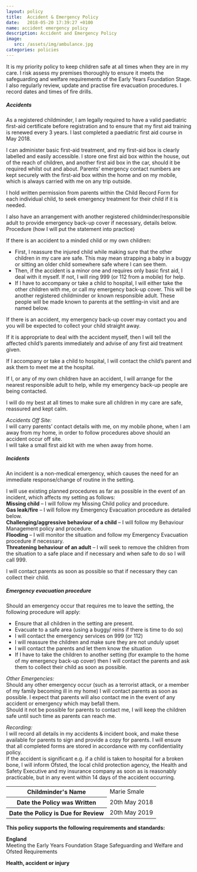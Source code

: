 ```yaml
---
layout: policy
title:  Accident & Emergency Policy
date:   2018-05-20 17:39:27 +0100
name: accident emergency policy
description: Accident and Emergency Policy
image:
   src: /assets/img/ambulance.jpg
categories: policies
---
```


It is my priority policy to keep children safe at all times when they are in my care.
I risk assess my premises thoroughly to ensure it meets the safeguarding and welfare requirements of the Early Years Foundation Stage. I also regularly review, update and practise fire evacuation procedures. I record dates and times of fire drills.

##### Accidents
As a registered childminder, I am legally required to have a valid paediatric first-aid certificate before registration and to ensure that my first aid training is renewed every 3 years. I last completed a paediatric first aid course in May 2018.

I can administer basic first-aid treatment, and my first-aid box is clearly labelled and easily accessible. I store one first aid box within the house, out of the reach of children, and another first aid box in the car, should it be required whilst out and about. Parents’ emergency contact numbers are kept securely with the first-aid box within the home and on my mobile, which is always carried with me on any trip outside.

I hold written permission from parents within the Child Record Form for each individual child, to seek emergency treatment for their child if it is needed.

I also have an arrangement with another registered childminder/responsible adult to provide emergency back-up cover if necessary, details below.
Procedure (how I will put the statement into practice)

If there is an accident to a minded child or my own children:
+ First, I reassure the injured child while making sure that the other children in my care are safe. This may mean strapping a baby in a buggy or sitting an older child somewhere safe where I can see them.
+ Then, if the accident is a minor one and requires only basic first aid, I deal with it myself. If not, I will ring 999 (or 112 from a mobile) for help.
+ If I have to accompany or take a child to hospital, I will either take the other children with me, or call my emergency back-up cover. This will be another registered childminder or known responsible adult. These people will be made known to parents at the settling-in visit and are named below.

If there is an accident, my emergency back-up cover may contact you and you will be expected to collect your child straight away.

If it is appropriate to deal with the accident myself, then I will tell the affected child’s parents immediately and advise of any first aid treatment given.

If I accompany or take a child to hospital, I will contact the child’s parent and ask them to meet me at the hospital.

If I, or any of my own children have an accident, I will arrange for the nearest responsible adult to help, while my emergency back-up people are being contacted.

I will do my best at all times to make sure all children in my care are safe, reassured and kept calm.

*Accidents Off Site:*   
  I will carry parents’ contact details with me, on my mobile phone, when I am away from my home, in order to follow procedures above should an accident occur off site.  
  I will take a small first aid kit with me when away from home.  

##### Incidents
An incident is a non-medical emergency, which causes the need for an immediate response/change of routine in the setting.

I will use existing planned procedures as far as possible in the event of an incident, which affects my setting as follows:  
  **Missing child** – I will follow my Missing Child policy and procedure.  
  **Gas leak/fire** – I will follow my Emergency Evacuation procedure as detailed below.  
  **Challenging/aggressive behaviour of a child** – I will follow my Behaviour Management policy and procedure.  
  **Flooding** – I will monitor the situation and follow my Emergency Evacuation procedure if necessary.  
  **Threatening behaviour of an adult** – I will seek to remove the children from the situation to a safe place and if necessary and when safe to do so I will call 999.  

I will contact parents as soon as possible so that if necessary they can collect their child.

##### Emergency evacuation procedure
Should an emergency occur that requires me to leave the setting, the following procedure will apply:
+ Ensure that all children in the setting are present.
+ Evacuate to a safe area (using a buggy/ reins if there is time to do so)
+ I will contact the emergency services on 999 (or 112)
+ I will reassure the children and make sure they are not unduly upset
+ I will contact the parents and let them know the situation
+ If I have to take the children to another setting (for example to the home of my emergency back-up cover) then I will contact the parents and ask them to collect their child as soon as possible.

*Other Emergencies:*  
  Should any other emergency occur (such as a terrorist attack, or a member of my family becoming ill in my home) I will contact parents as soon as possible. I expect that parents will also contact me in the event of any accident or emergency which may befall them.  
  Should it not be possible for parents to contact me, I will keep the children safe until such time as parents can reach me.  

*Recording:*  
  I will record all details in my accidents & incident book, and make these available for parents to sign and provide a copy for parents. I will ensure that all completed forms are stored in accordance with my confidentiality policy.  
  If the accident is significant e.g. if a child is taken to hospital for a broken bone, I will inform Ofsted, the local child protection agency, the Health and Safety Executive and my insurance company as soon as is reasonably practicable, but in any event within 14 days of the accident occurring.  

<table class="table table-bordered mt-5 mb-5">
  <tbody>
    <tr>
      <th scope="row">Childminder's Name </th>
      <td>Marie Smale</td>
    </tr>
    <tr>
      <th scope="row">Date the Policy was Written</th>
      <td>20th May 2018</td>
    </tr>
    <tr>
      <th scope="row">Date the Policy is Due for Review</th>
      <td>20th May 2019</td>
    </tr>
  </tbody>
</table>

**This policy supports the following requirements and standards:**

**England**  
   Meeting the Early Years Foundation Stage Safeguarding and Welfare and Ofsted Requirements  

**Health, accident or injury**  
